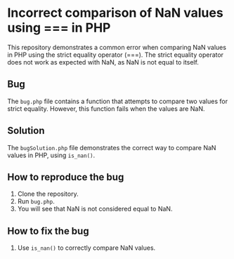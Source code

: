 # Incorrect comparison of NaN values using === in PHP

This repository demonstrates a common error when comparing NaN values in PHP using the strict equality operator (===).  The strict equality operator does not work as expected with NaN, as NaN is not equal to itself.

## Bug

The `bug.php` file contains a function that attempts to compare two values for strict equality. However, this function fails when the values are NaN.

## Solution

The `bugSolution.php` file demonstrates the correct way to compare NaN values in PHP, using `is_nan()`.

## How to reproduce the bug

1. Clone the repository.
2. Run `bug.php`.
3. You will see that NaN is not considered equal to NaN. 

## How to fix the bug

1. Use `is_nan()` to correctly compare NaN values.
